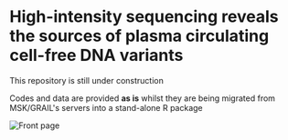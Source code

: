 # High-intensity sequencing reveals the sources of plasma circulating cell-free DNA variants

This repository is still under construction

Codes and data are provided **as is** whilst they are being migrated from MSK/GRAIL's servers into a stand-alone R package






![Front page](https://github.com/ndbrown6/MSK-GRAIL-TECHVAL/blob/master/ext/techval.png)

